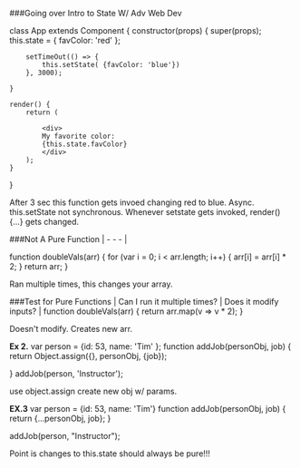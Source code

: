 ###Going over Intro to State W/ Adv Web Dev

class App extends Component {
    constructor(props) {
        super(props);
        this.state = { favColor: 'red' };
        
        setTimeOut(() => {
            this.setState( {favColor: 'blue'})
        }, 3000);
        
    }
    
    render() {
        return (
        
            <div>
            My favorite color:
            {this.state.favColor}
            </div>
        );
    }
}

After 3 sec this function gets invoed changing red to blue.
Async. this.setState not synchronous. Whenever setstate gets invoked, render() {...} gets changed.

###Not A Pure Function
| - - - |

function doubleVals(arr) {
    for (var i = 0; i < arr.length; i++) {
        arr[i] = arr[i] * 2;
    }
    return arr;
}

Ran multiple times, this changes your array.

###Test for Pure Functions
| Can I run it multiple times? | Does it modify inputs? |
function doubleVals(arr) {
    return arr.map(v => v * 2);
}

Doesn't modify. Creates new arr. 


**Ex 2.**
var person = {id: 53, name: 'Tim' };
function addJob(personObj, job) {
    return Object.assign({},
            personObj,
            {job});
            
}
addJob(person, 'Instructor');

use object.assign create new obj w/ params.

**EX.3**
var person = {id: 53, name: 'Tim'}
function addJob(personObj, job) {
    return {...personObj, job};
}

addJob(person, "Instructor");


Point is changes to this.state should always be pure!!!